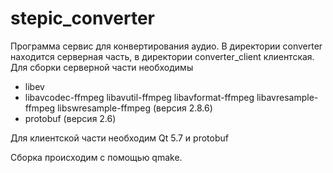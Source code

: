 # stepic_converter

Программа сервис для конвертирования аудио. В директории converter находится серверная часть, в директории converter_client клиентская.
Для сборки серверной части необходимы 
- libev
- libavcodec-ffmpeg libavutil-ffmpeg libavformat-ffmpeg libavresample-ffmpeg libswresample-ffmpeg (версия 2.8.6)
- protobuf (версия 2.6)

Для клиентской части необходим Qt 5.7 и protobuf


Сборка происходим с помощью qmake.
